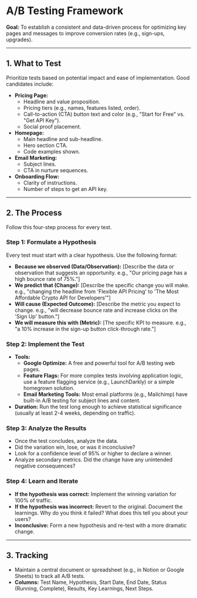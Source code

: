 # A/B Testing Framework

**Goal:** To establish a consistent and data-driven process for optimizing key pages and messages to improve conversion rates (e.g., sign-ups, upgrades).

---

## 1. What to Test

Prioritize tests based on potential impact and ease of implementation. Good candidates include:

*   **Pricing Page:**
    *   Headline and value proposition.
    *   Pricing tiers (e.g., names, features listed, order).
    *   Call-to-action (CTA) button text and color (e.g., "Start for Free" vs. "Get API Key").
    *   Social proof placement.
*   **Homepage:**
    *   Main headline and sub-headline.
    *   Hero section CTA.
    *   Code examples shown.
*   **Email Marketing:**
    *   Subject lines.
    *   CTA in nurture sequences.
*   **Onboarding Flow:**
    *   Clarity of instructions.
    *   Number of steps to get an API key.

---

## 2. The Process

Follow this four-step process for every test.

### Step 1: Formulate a Hypothesis

Every test must start with a clear hypothesis. Use the following format:

*   **Because we observed (Data/Observation):** [Describe the data or observation that suggests an opportunity. e.g., "Our pricing page has a high bounce rate of 75%."]
*   **We predict that (Change):** [Describe the specific change you will make. e.g., "changing the headline from 'Flexible API Pricing' to 'The Most Affordable Crypto API for Developers'"]
*   **Will cause (Expected Outcome):** [Describe the metric you expect to change. e.g., "will decrease bounce rate and increase clicks on the 'Sign Up' button."]
*   **We will measure this with (Metric):** [The specific KPI to measure. e.g., "a 10% increase in the sign-up button click-through rate."]

### Step 2: Implement the Test

*   **Tools:**
    *   **Google Optimize:** A free and powerful tool for A/B testing web pages.
    *   **Feature Flags:** For more complex tests involving application logic, use a feature flagging service (e.g., LaunchDarkly) or a simple homegrown solution.
    *   **Email Marketing Tools:** Most email platforms (e.g., Mailchimp) have built-in A/B testing for subject lines and content.
*   **Duration:** Run the test long enough to achieve statistical significance (usually at least 2-4 weeks, depending on traffic).

### Step 3: Analyze the Results

*   Once the test concludes, analyze the data.
*   Did the variation win, lose, or was it inconclusive?
*   Look for a confidence level of 95% or higher to declare a winner.
*   Analyze secondary metrics. Did the change have any unintended negative consequences?

### Step 4: Learn and Iterate

*   **If the hypothesis was correct:** Implement the winning variation for 100% of traffic.
*   **If the hypothesis was incorrect:** Revert to the original. Document the learnings. Why do you think it failed? What does this tell you about your users?
*   **Inconclusive:** Form a new hypothesis and re-test with a more dramatic change.

---

## 3. Tracking

*   Maintain a central document or spreadsheet (e.g., in Notion or Google Sheets) to track all A/B tests.
*   **Columns:** Test Name, Hypothesis, Start Date, End Date, Status (Running, Complete), Results, Key Learnings, Next Steps.
